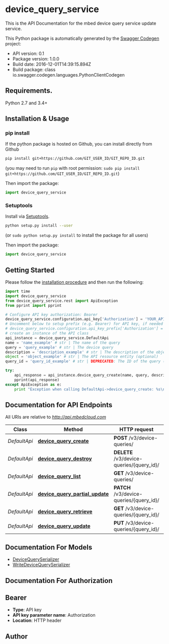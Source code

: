# device_query_service
This is the API Documentation for the mbed device query service update service.

This Python package is automatically generated by the [Swagger Codegen](https://github.com/swagger-api/swagger-codegen) project:

- API version: 0.1
- Package version: 1.0.0
- Build date: 2016-12-01T14:39:15.894Z
- Build package: class io.swagger.codegen.languages.PythonClientCodegen

## Requirements.

Python 2.7 and 3.4+

## Installation & Usage
### pip install

If the python package is hosted on Github, you can install directly from Github

```sh
pip install git+https://github.com/GIT_USER_ID/GIT_REPO_ID.git
```
(you may need to run `pip` with root permission: `sudo pip install git+https://github.com/GIT_USER_ID/GIT_REPO_ID.git`)

Then import the package:
```python
import device_query_service 
```

### Setuptools

Install via [Setuptools](http://pypi.python.org/pypi/setuptools).

```sh
python setup.py install --user
```
(or `sudo python setup.py install` to install the package for all users)

Then import the package:
```python
import device_query_service
```

## Getting Started

Please follow the [installation procedure](#installation--usage) and then run the following:

```python
import time
import device_query_service
from device_query_service.rest import ApiException
from pprint import pprint

# Configure API key authorization: Bearer
device_query_service.configuration.api_key['Authorization'] = 'YOUR_API_KEY'
# Uncomment below to setup prefix (e.g. Bearer) for API key, if needed
# device_query_service.configuration.api_key_prefix['Authorization'] = 'Bearer'
# create an instance of the API class
api_instance = device_query_service.DefaultApi
name = 'name_example' # str | The name of the query
query = 'query_example' # str | The device query
description = 'description_example' # str | The description of the object (optional)
object = 'object_example' # str | The API resource entity (optional)
query_id = 'query_id_example' # str | DEPRECATED: The ID of the query (optional)

try:
    api_response = api_instance.device_query_create(name, query, description=description, object=object, query_id=query_id)
    pprint(api_response)
except ApiException as e:
    print "Exception when calling DefaultApi->device_query_create: %s\n" % e

```

## Documentation for API Endpoints

All URIs are relative to *http://api.mbedcloud.com*

Class | Method | HTTP request | Description
------------ | ------------- | ------------- | -------------
*DefaultApi* | [**device_query_create**](docs/DefaultApi.md#device_query_create) | **POST** /v3/device-queries/ | 
*DefaultApi* | [**device_query_destroy**](docs/DefaultApi.md#device_query_destroy) | **DELETE** /v3/device-queries/{query_id}/ | 
*DefaultApi* | [**device_query_list**](docs/DefaultApi.md#device_query_list) | **GET** /v3/device-queries/ | 
*DefaultApi* | [**device_query_partial_update**](docs/DefaultApi.md#device_query_partial_update) | **PATCH** /v3/device-queries/{query_id}/ | 
*DefaultApi* | [**device_query_retrieve**](docs/DefaultApi.md#device_query_retrieve) | **GET** /v3/device-queries/{query_id}/ | 
*DefaultApi* | [**device_query_update**](docs/DefaultApi.md#device_query_update) | **PUT** /v3/device-queries/{query_id}/ | 


## Documentation For Models

 - [DeviceQuerySerializer](docs/DeviceQuerySerializer.md)
 - [WriteDeviceQuerySerializer](docs/WriteDeviceQuerySerializer.md)


## Documentation For Authorization


## Bearer

- **Type**: API key
- **API key parameter name**: Authorization
- **Location**: HTTP header


## Author



